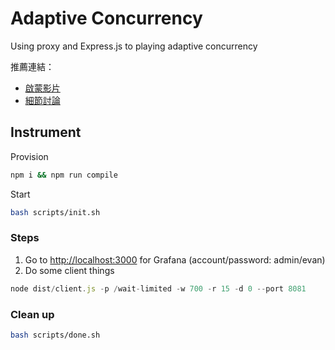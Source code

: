 # Adaptive Concurrency

Using proxy and Express.js to playing adaptive concurrency

推薦連結：

- [啟蒙影片](https://www.youtube.com/watch?v=m64SWl9bfvk)
- [細節討論](https://tech.olx.com/load-shedding-with-nginx-using-adaptive-concurrency-control-part-2-d4e4ddb853be)

## Instrument

Provision

```bash
npm i && npm run compile
```

Start

```bash
bash scripts/init.sh
```

### Steps

1. Go to <http://localhost:3000> for Grafana (account/password: admin/evan)
2. Do some client things

```js
node dist/client.js -p /wait-limited -w 700 -r 15 -d 0 --port 8081
```

### Clean up

```bash
bash scripts/done.sh
```

